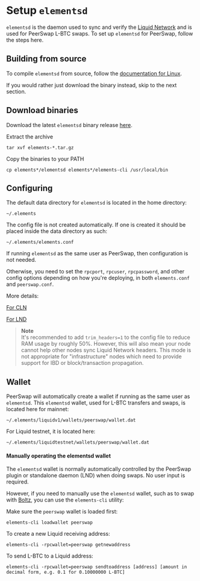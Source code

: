 # Setup `elementsd`

`elementsd` is the daemon used to sync and verify the [Liquid Network](https://docs.liquid.net/docs) and is used for PeerSwap L-BTC swaps. To set up `elementsd` for PeerSwap, follow the steps here. 


## Building from source

To compile `elementsd` from source, follow the [documentation for Linux](https://github.com/ElementsProject/elements/blob/master/doc/build-unix.md).

If you would rather just download the binary instead, skip to the next section.


## Download binaries

Download the latest `elementsd` binary release [here](https://github.com/ElementsProject/elements/releases). 

Extract the archive

`tar xvf elements-*.tar.gz`

Copy the binaries to your PATH

`cp elements*/elementsd elements*/elements-cli /usr/local/bin`


## Configuring

The default data directory for `elementsd` is located in the home directory:

`~/.elements`

The config file is not created automatically. If one is created it should be placed inside the data directory as such:

`~/.elements/elements.conf`

If running `elementsd` as the same user as PeerSwap, then configuration is not needed.

Otherwise, you need to set the `rpcport`, `rpcuser`, `rpcpassword`, and other config options depending on how you're deploying, in both `elements.conf` and `peerswap.conf`.

More details:

 [For CLN](https://github.com/ElementsProject/peerswap/blob/master/docs/setup_cln.md#config-file)
 
 [For LND](https://github.com/ElementsProject/peerswap/blob/master/docs/setup_lnd.md#config-file)
 
 
>**Note**  
>It's recommended to add `trim_headers=1` to the config file to reduce RAM usage by roughly 50%. However, this will also mean your node cannot help other nodes sync Liquid Network headers. This mode is not appropriate for "infrastructure" nodes which need to provide support for IBD or block/transaction propagation.


## Wallet

PeerSwap will automatically create a wallet if running as the same user as `elementsd`. 
This `elementsd` wallet, used for L-BTC transfers and swaps, is located here for mainnet:

`~/.elements/liquidv1/wallets/peerswap/wallet.dat`

For Liquid testnet, it is located here:

`~/.elements/liquidtestnet/wallets/peerswap/wallet.dat`


#### Manually operating the elementsd wallet

The `elementsd` wallet is normally automatically controlled by the PeerSwap plugin or standalone daemon (LND) when doing swaps. No user input is required. 

However, if you need to manually use the `elementsd` wallet, such as to swap with [Boltz](https://liquid.boltz.exchange/), you can use the `elements-cli` utility:


Make sure the `peerswap` wallet is loaded first:

`elements-cli loadwallet peerswap`

To create a new Liquid receiving address:

`elements-cli -rpcwallet=peerswap getnewaddress`

To send L-BTC to a Liquid address:

`elements-cli -rpcwallet=peerswap sendtoaddress [address] [amount in decimal form, e.g. 0.1 for 0.10000000 L-BTC]`

